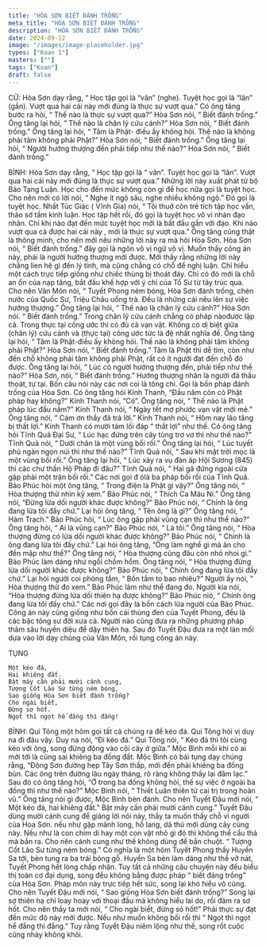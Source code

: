 ```yaml
---
title: "HÒA SƠN BIẾT ĐÁNH TRỐNG"
meta_title: "HÒA SƠN BIẾT ĐÁNH TRỐNG"
description: "HÒA SƠN BIẾT ĐÁNH TRỐNG"
date: 2024-09-12
image: "/images/image-placeholder.jpg"
types: ["Koan 1"]
masters: [""]
tags: ["Koan"]
draft: false
---
```


CỬ: 
Hòa Sơn dạy rằng, “ Học tập gọi là “văn” (nghe). Tuyệt học gọi là “lân” (gần). Vượt qua hai cái này mới đúng là thực sự vượt qua.” Có ông tăng bước ra hỏi, “ Thế nào là thực sự vượt qua?” Hòa Sơn nói, “ Biết đánh trống.” Ông tăng lại hỏi, “ Thế nào là chân lý cứu cánh?” Hòa Sơn nói, “ Biết đánh trống.” Ông tăng lại hỏi, “ Tâm là Phật- điều ấy không hỏi. Thế nào là không phải tâm không phải Phật?” Hòa Sơn nói, “ Biết đánh trống.” Ông tăng lại hỏi, “ Người hướng thượng đến phải tiếp như thế nào?” Hòa Sơn nói, “ Biết đánh trống.”

BÌNH: 
Hòa Sơn dạy rằng, “ Học tập gọi là “ văn”. Tuyệt học gọi là “lân”. Vượt qua hai cái này mới đúng là thực sự vượt qua.” Những lời này xuất phát từ bộ Bảo Tạng Luận. Học cho đến mức không còn gì để học nữa gọi là tuyệt học. Cho nên mới có lời nói, “ Nghe ít ngộ sâu, nghe nhiều không ngộ.” Đó gọi là tuyệt học. Nhất Túc Giác ( Vĩnh Gia) nói, “ Tôi thuở còn trẻ tích tập học vấn, thảo sớ tầm kinh luận. Học tập hết rồi, đó gọi là tuyệt học vô vi nhàn đạo nhân. Chỉ khi nào đạt đến mức tuyệt học mới là bắt đầu gần với đạo. Khi nào vượt qua cả được hai cái này , mới là thực sự vượt qua.”
Ông tăng cũng thật là thông minh, cho nên mới nêu những lời này ra mà hỏi Hòa Sơn. Hòa Sơn nói, “ Biết đánh trống.” đây gọi là ngôn vô vị ngữ vô vị. Muốn thấy công án này, phải là người hướng thượng mới được. Mới thấy rằng những lời này chẳng lien hệ gì đến lý tính, mà cũng chẳng có chỗ để nghị luận. Chỉ hiểu một cách trực tiếp giống như chiếc thùng bị thoát đáy. Chỉ có đó mới là chỗ an ổn của nạp tăng, bắt đầu khế hợp với ý chỉ của Tổ Sư từ tây trúc qua. Cho nên Vân Môn nói, “ Tuyết Phong ném bóng, Hòa Sơn đánh trống, chén nước của Quốc Sư, Triệu Châu uống trà. Đều là những cái nêu lên sự việc hướng thượng.”
Ông tăng lại hỏi, “ Thế nào là chân lý cứu cánh?” Hòa Sơn nói. “ Biết đánh trống.” Trong chân lý cứu cánh chẳng có pháp nàođược lập cả. Trong thực tại công ước thì có đủ cả vạn vật. Không có dị biệt giữa (chân lý) cứu cánh và (thực tại) công ước tức là đệ nhất nghĩa đế. Ông tăng lại hỏi, “ Tâm là Phật-điều ấy không hỏi. Thế nào là không phải tâm không phải Phật?” Hòa Sơn nói, “ Biết đánh trống.” Tâm là Phật thì dễ tìm, còn như đến chỗ không phải tâm không phải Phật, rất có ít người đạt đến chỗ đó được. Ông tăng lại hỏi, “ Lúc có người hướng thượng đến, phải tiếp như thế nào?” Hòa Sơn, nói, “ Biết đánh trống.” Hướng thượng nhân là người đã thấu thoát, tự tại.
Bốn câu nói này các nơi coi là tông chỉ. Gọi là bốn pháp đánh trống của Hòa Sơn.
Có ông tăng hỏi Kính Thanh, “Đầu năm còn có Phật pháp hay không?” Kính Thanh nói, “Có”. Ông tăng nói, “ Thế nào là Phật pháp lúc đầu năm?” Kính Thanh nói, “ Ngày tết mơ phước vạn vật mới mẻ.” Ông tăng nói, “ Cám ơn thầy đã trả lời.” Kính Thanh nói, “ Hôm nay lão tăng bị thất lợi.” Kính Thanh có mười tám lối đáp “ thất lợi” như thế.
Có ông tăng hỏi Tĩnh Quả Đại Sư, “ Lúc hạc đứng trên cây tùng trơ vơ thì như thế nào?” Tĩnh Quả nói, “ Dưới chân là một vùng bối rối.” Ông tăng lại hỏi, “ Lúc tuyết phủ ngàn ngọn núi thì như thế nào?” Tĩnh Quả nói, “ Sau khi mặt trời mọc là một vùng bối rối.” Ông tăng lại hỏi, “ Lúc xảy ra vụ đàn áp Hội Sương (845) thì các chư thần Hộ Pháp đi đâu?” Tĩnh Quả nói, “ Hai gã đứng ngoài cửa gặp phải một trận bối rối.” Các nơi gọi đ ólà ba pháp bối rối của Tĩnh Quả.
Bảo Phúc hỏi một ông tăng, “ Trong điện là Phật gì vậy?” Ông tăng nói, “ Hòa thượng thử nhìn kỹ xem.” Bảo Phúc nói, “ Thích Ca Mâu Ni.” Ông tăng nói, “Đừng lừa dối người khác được không?” Bảo Phúc nói, “ Chính là ông đang lừa tôi đấy chứ.” Lại hỏi ông tăng, “ Tên ông là gì?” Ông tăng nói, “ Hàm Trạch.” Bảo Phúc hỏi, “ Lúc ông gặp phải vũng cạn thì như thế nào?” Ông tăng hỏi, “ Ai là vũng cạn?” Bảo Phúc nói, “ Là tôi.” Ông tăng nói, “ Hòa thượng đừng có lừa dối người khác được không?” Bảo Phúc nói, “ Chính là ông đang lừa tôi đấy chứ.” Lại hỏi ông tăng, “Ông làm nghề gì mà ăn cho đến mập như thế?” Ông tăng nói, “ Hòa thượng cũng đâu còn nhỏ nhoi gì.” Bảo Phúc làm dáng như ngồi chồm hổm. Ông tăng nói, “ Hòa thượng đừng lừa dối người khác được không?” Bảo Phúc nói, “ Chính ông đang lừa tôi đấy chứ.” Lại hỏi người coi phòng tắm, “ Bồn tắm to bao nhiêu?” Người ấy nói, “ Hòa thượng thử đo xem.” Bảo Phúc làm như thể đang đo. Người kia nói, “Hòa thượng đừng lừa dối thiên hạ được không?” Bảo Phúc nió, “ Chính ông đang lừa tôi đấy chứ.” Các nơi gọi đây là bốn cách lừa người của Bảo Phúc. Công án này cũng giống như bốn cái thùng đen của Tuyết Phong, đều là các bậc tông sư đời xưa cả. Người nào cũng đưa ra những phương pháp thâm sâu huyền diệu để dậy thiên hạ. Sau đó Tuyết Đậu đưa ra một làn mối dựa vào lời dạy chúng của Vân Môn, rồi tụng công án này.

TỤNG
```
Một kéo đá,
Hai khiêng đất.
Bật máy cần phải mười cánh cung,
Tượng Cốt Lão Sư từng ném bóng,
Sao giống Hòa Sơn biết đánh trống?
Cho ngài biết,
Đừng sơ hốt.
Ngọt thì ngọt hể đắng thì đắng!
```

BÌNH: 
Qui Tông một hôm gọi tất cả chúng ra để kéo đá. Qui Tông hỏi vị duy na đi đâu vậy. Duy na nói, “Đi kéo đá.” Qui Tông nói, “ Kéo đá thì tôi cùng kéo với ông, song đừng động vào cội cây ở giữa.”
Mộc Bình mỗi khi có ai mới tới là cũng sai khiêng ba đống đất. Mộc Bình có bài tụng dạy chúng rằng, “Động Sơn đường hẹp Tây Sơn thấp, mới đến phải khiêng ba đống bùn. Các ông trên đường lâu ngày tháng, rõ ràng không thấy lại đâm lạc.” Sau đó có ông tăng hỏi, “Ở trong ba đống không hỏi, thế sự việc ở ngoài ba đống thì như thế nào?” Mộc Bình nói, “ Thiết Luân thiên tử cai trị trong hoàn vũ.” Ông tăng nói gì được, Mộc Bình bèn đánh.
Cho nên Tuyết Đậu mới nói, “ Một kéo đá, hai khiêng đất.” Bật máy cần phải mười cánh cung.” Tuyết Đậu dùng mười cánh cung để giảng lời nói này, thầy ta muốn thấy chỗ vì người của Hoa Sơn. nếu như gặp mãnh long, hổ lang, dã thú mới dùng cây cùng này. Nếu như là con chim di hay một con vật nhỏ gì đó thì không thể cẩu thả mà bắn ra. Cho nên cánh cung như thế không dùng để bắn chuột.
“ Tượng Cốt Lão Sư từng ném bóng.” Có nghĩa là một hôm Tuyết Phong thấy Huyền Sa tới, bèn tung ra ba trái bóng gỗ. Huyền Sa bèn làm dáng như thể vỡ nát, Tuyết Phong hết lòng chấp nhận.
Tuy tất cả những câu chuyện này đều biểu thị toàn cơ đại dụng, song đều không bằng được pháp “ biết đáng trống” của Hòa Sơn. Pháp môn này trực tiếp hết sức, song lại khó hiểu vô cùng. Cho nên Tuyết Đậu mới nói, “ Sao giống Hòa Sơn biết đánh trống?” Song lại sợ thiên hạ chỉ loay hoay với thoại đầu mà không hiểu lai do, rồi đâm ra sơ hốt. Cho nên thầy ta mới nói, “ Cho ngài biết, đừng sỏ hốt!” Phải thực sự đạt đến mức độ này mới được. Nếu như muốn không bối rối thì “ Ngọt thì ngọt hể đắng thì đắng.” Tuy rằng Tuyết Đậu niêm lộng như thế, song rốt cuộc cũng nhảy không khỏi.

